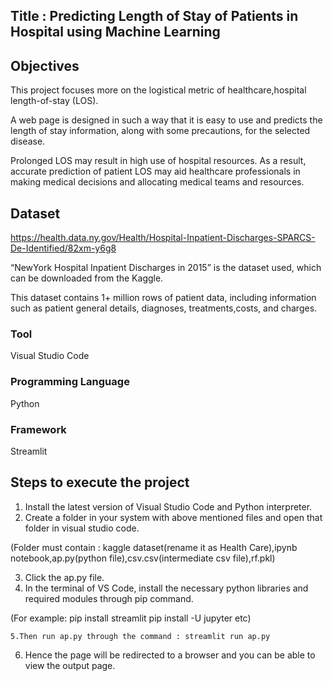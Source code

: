 ## Title : Predicting Length of Stay of Patients in Hospital using Machine Learning

## Objectives 
This project focuses more on the logistical metric of healthcare,hospital length-of-stay (LOS). 

A web page is designed in such a way that it is easy to use and predicts the length of stay information, along with some precautions, for the selected disease.

Prolonged LOS may result in high use of hospital resources. As a result, accurate prediction of patient LOS may aid healthcare professionals in making medical decisions and allocating medical teams and resources.


## Dataset 
https://health.data.ny.gov/Health/Hospital-Inpatient-Discharges-SPARCS-De-Identified/82xm-y6g8

“NewYork Hospital Inpatient Discharges in 2015” is the dataset used, which can be downloaded from the Kaggle. 
 
This dataset contains 1+ million rows of patient data, including information such as patient general details, diagnoses, treatments,costs, and charges.

### Tool 
Visual Studio Code
### Programming Language
Python
### Framework
Streamlit
## Steps to execute the project
1. Install the latest version of Visual Studio Code and Python interpreter.
2. Create a folder in your system with above mentioned files and open that folder in visual studio code.

(Folder must contain : kaggle dataset(rename it as Health Care),ipynb notebook,ap.py(python file),csv.csv(intermediate csv file),rf.pkl)

3. Click the ap.py file.
4. In the terminal of VS Code, install the necessary python libraries and required modules through pip command.

(For example: pip install streamlit
              pip install -U jupyter etc)
              
    5.Then run ap.py through the command : streamlit run ap.py
 
   6. Hence the page will be redirected to a browser and you can be able to view the output page.
                   
